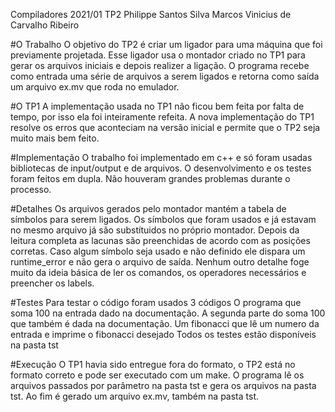 Compiladores 2021/01 TP2
Philippe Santos Silva
Marcos Vinicius de Carvalho Ribeiro

#O Trabalho
O objetivo do TP2 é criar um ligador para uma máquina que foi previamente projetada.
Esse ligador usa o montador criado no TP1 para gerar os arquivos iniciais e depois realizer a ligação.
O programa recebe como entrada uma série de arquivos a serem ligados e retorna como saída um arquivo ex.mv que roda no emulador.

#O TP1
A implementação usada no TP1 não ficou bem feita por falta de tempo, por isso ela foi inteiramente refeita.
A nova implementação do TP1 resolve os erros que aconteciam na versão inicial e permite que o TP2 seja muito mais bem feito.


#Implementação
O trabalho foi implementado em c++ e só foram usadas bibliotecas de input/output e de arquivos.
O desenvolvimento e os testes foram feitos em dupla.
Não houveram grandes problemas durante o processo.

#Detalhes
Os arquivos gerados pelo montador mantém a tabela de símbolos para serem ligados.
Os símbolos que foram usados e já estavam no mesmo arquivo já são substítuidos no próprio montador.
Depois da leitura completa as lacunas são preenchidas de acordo com as posições corretas.
Caso algum símbolo seja usado e não definido ele dispara um runtime_error e não gera o arquivo de saída.
Nenhum outro detalhe foge muito da ideia básica de ler os comandos, os operadores necessários e preencher os labels.

#Testes
Para testar o código foram usados 3 códigos
O programa que soma 100 na entrada dado na documentação.
A segunda parte do soma 100 que também é dada na documentação.
Um fibonacci que lê um numero da entrada e imprime o fibonacci desejado
Todos os testes estão disponíveis na pasta tst

#Execução
O TP1 havia sido entregue fora do formato, o TP2 está no formato correto e pode ser executado com um make.
O programa lê os arquivos passados por parâmetro na pasta tst e gera os arquivos na pasta tst.
Ao fim é gerado um arquivo ex.mv, também na pasta tst.